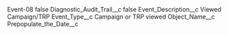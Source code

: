 <?xml version="1.0" encoding="UTF-8"?>
<CustomMetadata xmlns="http://soap.sforce.com/2006/04/metadata" xmlns:xsi="http://www.w3.org/2001/XMLSchema-instance" xmlns:xsd="http://www.w3.org/2001/XMLSchema">
    <label>Event-08</label>
    <protected>false</protected>
    <values>
        <field>Diagnostic_Audit_Trail__c</field>
        <value xsi:type="xsd:boolean">false</value>
    </values>
    <values>
        <field>Event_Description__c</field>
        <value xsi:type="xsd:string">Viewed Campaign/TRP</value>
    </values>
    <values>
        <field>Event_Type__c</field>
        <value xsi:type="xsd:string">Campaign or TRP viewed</value>
    </values>
    <values>
        <field>Object_Name__c</field>
        <value xsi:nil="true"/>
    </values>
    <values>
        <field>Prepopulate_the_Date__c</field>
        <value xsi:nil="true"/>
    </values>
</CustomMetadata>
